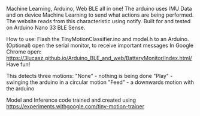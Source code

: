 Machine Learning, Arduino, Web BLE all in one!
The arduino uses IMU Data and on device Machine Learning to send what actions are being performed.
The website reads from this characteristic using notify.
Built for and tested on Arduino Nano 33 BLE Sense.

How to use:
Flash the TinyMotionClassifier.ino and model.h to an Arduino.
(Optional) open the serial monitor, to receive important messages
In Google Chrome open: https://3lucasz.github.io/Arduino_BLE_and_web/BatteryMonitor/index.html/
Have fun!

This detects three motions:
"None" - nothing is being done
"Play" - swinging the arduino in a circular motion
"Feed" - a downwards motion with the arduino

Model and Inference code trained and created using https://experiments.withgoogle.com/tiny-motion-trainer
